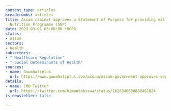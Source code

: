 ```yaml
---
content_type: articles
breadcrumbs: articles
title: Assam cabinet approves a Statement of Purpose for providing millet under Supplementary
  Nutrition Programme (SNP)
date: 2023-03-01 05:00:00 +0000
states:
- Assam
sectors:
- Health
subsectors:
- " Healthcare Regulation"
- " Social Determinants of Health"
sources:
- name: Guwahatiplus
  url: https://www.guwahatiplus.com/assam/assam-government-approves-sop-for-tackling-malnutrition
details:
- name: CMO Twitter
  url: https://twitter.com/himantabiswa/status/1628346580880461824
is_newsletter: false

---
```

